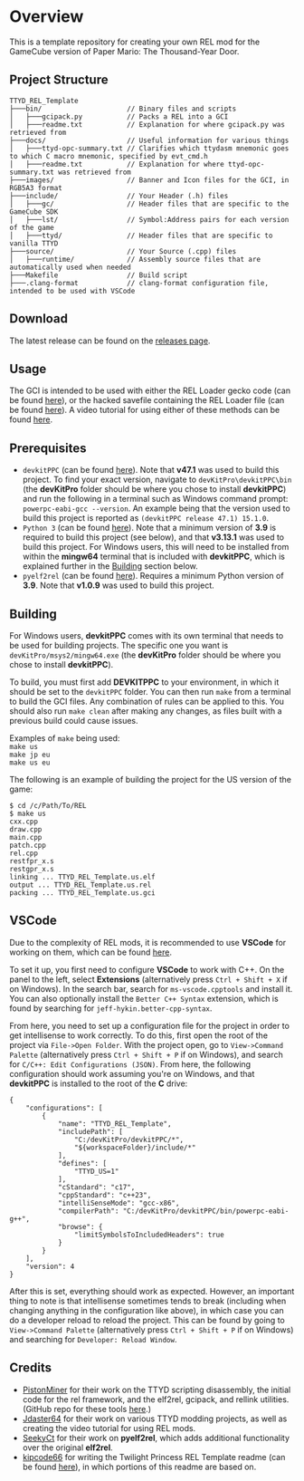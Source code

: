 # Overview
This is a template repository for creating your own REL mod for the GameCube version of Paper Mario: The Thousand-Year Door.  

## Project Structure
```
TTYD_REL_Template
├───bin/                     // Binary files and scripts
│   ├───gcipack.py           // Packs a REL into a GCI
│   ├───readme.txt           // Explanation for where gcipack.py was retrieved from
├───docs/                    // Useful information for various things
│   ├───ttyd-opc-summary.txt // Clarifies which ttydasm mnemonic goes to which C macro mnemonic, specified by evt_cmd.h
│   ├───readme.txt           // Explanation for where ttyd-opc-summary.txt was retrieved from
├───images/                  // Banner and Icon files for the GCI, in RGB5A3 format
├───include/                 // Your Header (.h) files
│   ├───gc/                  // Header files that are specific to the GameCube SDK
│   ├───lst/                 // Symbol:Address pairs for each version of the game
│   ├───ttyd/                // Header files that are specific to vanilla TTYD
├───source/                  // Your Source (.cpp) files
│   ├───runtime/             // Assembly source files that are automatically used when needed
├───Makefile                 // Build script
├───.clang-format            // clang-format configuration file, intended to be used with VSCode
```

## Download
The latest release can be found on the [releases page](https://github.com/Zephiles/TTYD-REL-Template/releases).  

## Usage
The GCI is intended to be used with either the REL Loader gecko code (can be found [here](https://github.com/Zephiles/TTYD-Practice-Codes/tree/master/relloader/build/Gecko)), or the hacked savefile containing the REL Loader file (can be found [here](https://github.com/magcius/TTYDSaveHacker/releases)). A video tutorial for using either of these methods can be found [here](https://www.youtube.com/watch?v=h-cWbVogy6Q).

## Prerequisites
* `devkitPPC` (can be found [here](https://devkitpro.org/wiki/Getting_Started)). Note that **v47.1** was used to build this project. To find your exact version, navigate to `devKitPro\devkitPPC\bin` (the **devKitPro** folder should be where you chose to install **devkitPPC**) and run the following in a terminal such as Windows command prompt: `powerpc-eabi-gcc --version`. An example being that the version used to build this project is reported as `(devkitPPC release 47.1) 15.1.0`.  
* `Python 3` (can be found [here](https://www.python.org/downloads/)). Note that a minimum version of **3.9** is required to build this project (see below), and that **v3.13.1** was used to build this project. For Windows users, this will need to be installed from within the **mingw64** terminal that is included with **devkitPPC**, which is explained further in the [Building](#building) section below.   
* `pyelf2rel` (can be found [here](https://pypi.org/project/pyelf2rel/)). Requires a minimum Python version of **3.9**. Note that **v1.0.9** was used to build this project.  

## Building
For Windows users, **devkitPPC** comes with its own terminal that needs to be used for building projects. The specific one you want is `devKitPro/msys2/mingw64.exe` (the **devKitPro** folder should be where you chose to install **devkitPPC**).  

To build, you must first add **DEVKITPPC** to your environment, in which it should be set to the `devkitPPC` folder. You can then run `make` from a terminal to build the GCI files. Any combination of rules can be applied to this. You should also run `make clean` after making any changes, as files built with a previous build could cause issues.  

Examples of `make` being used:  
`make us`  
`make jp eu`  
`make us eu`  

The following is an example of building the project for the US version of the game:  
```shell
$ cd /c/Path/To/REL
$ make us
cxx.cpp
draw.cpp
main.cpp
patch.cpp
rel.cpp
restfpr_x.s
restgpr_x.s
linking ... TTYD_REL_Template.us.elf
output ... TTYD_REL_Template.us.rel
packing ... TTYD_REL_Template.us.gci
```

## VSCode
Due to the complexity of REL mods, it is recommended to use **VSCode** for working on them, which can be found [here](https://code.visualstudio.com/Download).  

To set it up, you first need to configure **VSCode** to work with C++. On the panel to the left, select **Extensions** (alternatively press `Ctrl + Shift + X` if on Windows). In the search bar, search for `ms-vscode.cpptools` and install it. You can also optionally install the `Better C++ Syntax` extension, which is found by searching for `jeff-hykin.better-cpp-syntax`.  

From here, you need to set up a configuration file for the project in order to get intellisense to work correctly. To do this, first open the root of the project via `File->Open Folder`. With the project open, go to `View->Command Palette` (alternatively press `Ctrl + Shift + P` if on Windows), and search for `C/C++: Edit Configurations (JSON)`. From here, the following configuration should work assuming you're on Windows, and that **devkitPPC** is installed to the root of the **C** drive:  
```
{
    "configurations": [
        {
            "name": "TTYD_REL_Template",
            "includePath": [
                "C:/devKitPro/devkitPPC/*",
                "${workspaceFolder}/include/*"
            ],
            "defines": [
                "TTYD_US=1"
            ],
            "cStandard": "c17",
            "cppStandard": "c++23",
            "intelliSenseMode": "gcc-x86",
            "compilerPath": "C:/devKitPro/devkitPPC/bin/powerpc-eabi-g++",
            "browse": {
                "limitSymbolsToIncludedHeaders": true
            }
        }
    ],
    "version": 4
}
```

After this is set, everything should work as expected. However, an important thing to note is that intellisense sometimes tends to break (including when changing anything in the configuration like above), in which case you can do a developer reload to reload the project. This can be found by going to `View->Command Palette` (alternatively press `Ctrl + Shift + P` if on Windows) and searching for `Developer: Reload Window`.  

## Credits
* [PistonMiner](https://github.com/PistonMiner) for their work on the TTYD scripting disassembly, the initial code for the rel framework, and the elf2rel, gcipack, and rellink utilities. (GitHub repo for these tools [here](https://github.com/PistonMiner/ttyd-tools).)  
* [Jdaster64](https://github.com/jdaster64) for their work on various TTYD modding projects, as well as creating the video tutorial for using REL mods.  
* [SeekyCt](https://github.com/SeekyCt) for their work on **pyelf2rel**, which adds additional functionality over the original **elf2rel**. 
* [kipcode66](https://github.com/kipcode66) for writing the Twilight Princess REL Template readme (can be found [here](https://github.com/zsrtp/REL/blob/master/README.MD)), in which portions of this readme are based on.  
